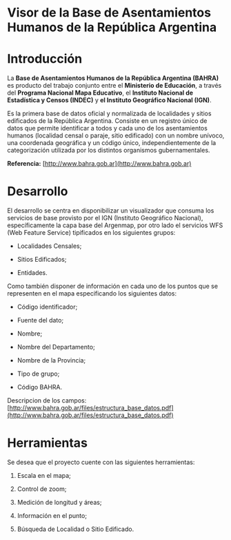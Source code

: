 # Visor de la Base de Asentamientos Humanos de la República Argentina

# Introducción

La **Base de Asentamientos Humanos de la República Argentina (BAHRA)** es producto del trabajo conjunto entre el **Ministerio de Educación**, a través del **Programa Nacional Mapa Educativo**, el **Instituto Nacional de Estadística y Censos (INDEC)** y **el Instituto Geográfico Nacional (IGN)**.

Es la primera base de datos oficial y normalizada de localidades y sitios edificados de la República Argentina. Consiste en un registro único de datos que permite identificar a todos y cada uno de los asentamientos humanos (localidad censal o paraje, sitio edificado) con un nombre unívoco, una coordenada geográfica y un código único, independientemente de la categorización utilizada por los distintos organismos gubernamentales.

**Referencia:** [http://www.bahra.gob.ar](http://www.bahra.gob.ar)

# Desarrollo

El desarrollo se centra en disponibilizar un visualizador que consuma los servicios de base provisto por el IGN (Instituto Geográfico Nacional), específicamente la capa base del Argenmap, por otro lado el servicios WFS (Web Feature Service) tipificados en los siguientes grupos: 

* Localidades Censales;

* Sitios Edificados;

* Entidades.

Como también disponer de información en cada uno de los puntos que se representen en el mapa especificando los siguientes datos: 

* Código identificador;

* Fuente del dato;

* Nombre;

* Nombre del Departamento;

* Nombre de la Provincia;

* Tipo de grupo;

* Código BAHRA.


Descripcion de los campos:  [http://www.bahra.gob.ar/files/estructura_base_datos.pdf](http://www.bahra.gob.ar/files/estructura_base_datos.pdf)

# Herramientas 

Se desea que el proyecto cuente con las siguientes herramientas: 

1. Escala en el mapa;

2. Control de zoom;

3. Medición de longitud y áreas;

4. Información en el punto;

5. Búsqueda de Localidad o Sitio Edificado.

